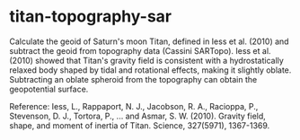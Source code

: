 # titan-topography-sar
Calculate the geoid of Saturn's moon Titan, defined in Iess et al. (2010) and subtract the geoid from topography data (Cassini SARTopo).
Iess et al. (2010) showed that Titan's gravity field is consistent with a hydrostatically relaxed body shaped by tidal and rotational effects, making it slightly oblate. Subtracting an oblate spheroid from the topography can obtain the geopotential surface.

Reference: Iess, L., Rappaport, N. J., Jacobson, R. A., Racioppa, P., Stevenson, D. J., Tortora, P., ... and Asmar, S. W. (2010). Gravity field, shape, and moment of inertia of Titan. Science, 327(5971), 1367-1369.
